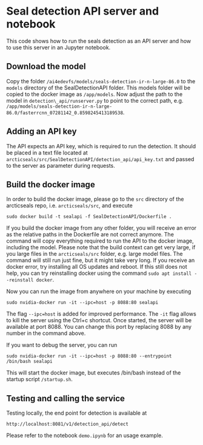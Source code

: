 # Seal detection API server and notebook
This code shows how to run the seals detection as an API server and how to use this server in an Jupyter notebook. 


## Download the model
Copy the folder `/ai4edevfs/models/seals-detection-ir-n-large-86.0` to the `models` directory of the SealDetectionAPI folder. 
This models folder will be copied to the docker image as `/app/models`. Now adjust the path to the model in 
`detection\_api/runserver.py` to point to the correct path, e.g.
`/app/models/seals-detection-ir-n-large-86.0/fasterrcnn_07281142_0.8598245413189538`.


## Adding an API key
The API expects an API key, which is required to run the detection. It should be placed in a text file located at
`arcticseals/src/SealDetectionAPI/detection_api/api_key.txt` and passed to the server as parameter during requests.


## Build the docker image
In order to build the docker image, please go to the `src` directory of the arcticseals repo, i.e.
`arcticseals/src`, and execute

```
sudo docker build -t sealapi -f SealDetectionAPI/Dockerfile .
```

If you build the docker image from any other folder, you will receive an error as the relative paths in the Dockerfile
are not correct anymore. The command will copy everything required to run the API to the docker image, including the model. 
Please note that the build context can get very large, if you large files in the `arcticseals/src` folder, e.g. large
model files. The command will still run just fine, but it might take very long. If you receive an docker error, try installing 
all OS updates and reboot. If this still does not help, you can try reinstalling docker using the command
`sudo apt install --reinstall docker`.

Now you can run the image from anywhere on your machine by executing

```
sudo nvidia-docker run -it --ipc=host -p 8088:80 sealapi
```

The flag `--ipc=host` is added for improved performance. The `-it` flag allows to kill the server using the Ctrl+c shortcut. 
Once started, the server will be available at port 8088. You can change this port by replacing 8088 by any number in the
command above. 

If you want to debug the server, you can run 

```
sudo nvidia-docker run -it --ipc=host -p 8088:80 --entrypoint /bin/bash sealapi
```

This will start the docker image, but executes /bin/bash instead of the startup script `/startup.sh`.

## Testing and calling the service

Testing locally, the end point for detection is available at

```
http://localhost:8081/v1/detection_api/detect
```

Please refer to the notebook `demo.ipynb` for an usage example.
